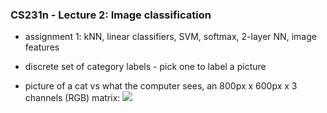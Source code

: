 ### **CS231n - Lecture 2**: Image classification

- assignment 1: kNN, linear classifiers, SVM, softmax, 2-layer NN, image features

- discrete set of category labels - pick one to label a picture
- picture of a cat vs what the computer sees, an 800px x 600px x 3 channels (RGB) matrix: ![](/Users/mvinyard/Github/ai-notes/cs231n/images/cs231n/2-7.png)
